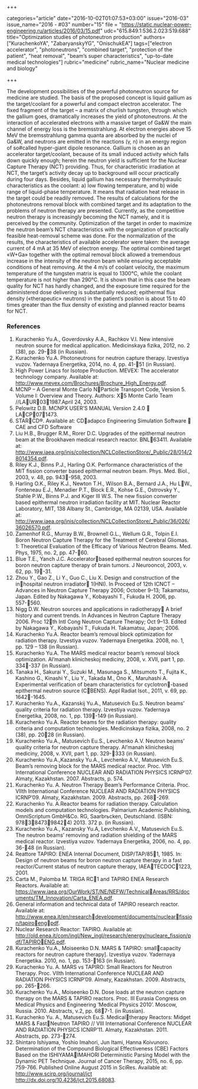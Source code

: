 +++

categories="article"
date="2016-10-02T01:07:53+03:00"
issue="2016-03"
issue_name="2016 - #03"
number="15"
file = "https://static.nuclear-power-engineering.ru/articles/2016/03/15.pdf"
udc="615.849.1:536.2.023:519.688"
title="Optimization studies of photoneutron production"
authors=["KurachenkoYA", "ZabaryanskyYG", "OnischukEA"]
tags=["electron accelerator", "photoneutrons", "combined target", "protection of the patient", "heat removal", "beam’s super characteristics", "up-to-date medical technologies"]
rubric="medicine"
rubric_name="Nuclear medicine and biology"

+++

The development possibilities of the powerful photoneutron source for medicine are studied. 
The basis of the proposed concept is liquid gallium as the target/coolant for a powerful and compact electron accelerator. 
The fixed fragment of the target – a matrix of churlish tungsten, through which the gallium goes, dramatically increases the yield of photoneutrons. 
At the interaction of accelerated electrons with a massive target of Ga&W the main channel of energy loss is the bremsstrahlung. 
At electron energies above 15 MeV the bremsstrahlung gamma quanta are absorbed by the nuclei of Ga&W, and neutrons are emitted in the reactions (γ, n) in an energy region of so#called hyper-giant dipole resonance.
Gallium is chosen as an accelerator target/coolant, because of its small induced activity which falls down quickly enough; herein the neutron yield is sufficient for the Nuclear Capture Therapy (NCT) providing. 
Thus, for characteristic irradiation at NCT, the target’s activity decay up to background will occur practically during four days. 
Besides, liquid gallium has necessary thermohydraulic characteristics as the coolant: a) low flowing temperature, and b) wide range of liquid-phase temperature. 
It means that radiation heat release in the target could be readily removed. 
The results of calculations for the photoneutrons removal block with combined target and its adaptation to the problems of neutron therapy are presented. 
Currently, as the competitive neutron therapy is increasingly becoming the NCT namely, and it is perceived by the community. 
Optimization of the target in order to maximize the neutron beam’s NCT characteristics with the organization of practically feasible heat-removal scheme was done. 
For the normalization of the results, the characteristics of available accelerator were taken: the average current of 4 mA at 35 MeV of electron energy. 
The optimal combined target «W+Ga» together with the optimal removal block allowed a tremendous increase in the intensity of the neutron beam while ensuring acceptable conditions of heat removing. 
At the 4 m/s of coolant velocity, the maximum temperature of the tungsten matrix is equal to 1300°C, while the coolant temperature is not higher than 290°C. 
It is shown that in this case the beam quality for NCT has hardly changed, and the exposure time required for the administered dose delivering is substantially reduced; epithermal flux density («therapeutic» neutrons) in the patient’s position is about 15 to 40 times greater than the flux density of existing and planned reactor beams for NCT.

### References

1. Kurachenko Yu.A., Goverdovsky A.A., Rachkov V.I. New intensive neutron source for medical application. Medicinskaya fizika, 2012, no. 2 (38), pp. 29-38 (in Russian).
2. Kurachenko Yu.A. Photoneutrons for neutron capture therapy. Izvestiya vuzov. Yadernaya Energetika, 2014, no. 4, pp. 41-51 (in Russian).
3. High Power Linacs for Isotope Production. MEVEX: The accelerator technology company. Available at: http://www.mevex.com/Brochures/Brochure_High_Energy.pdf.
4. MCNP – A General Monte Carlo NParticle Transport Code, Version 5. Volume I: Overview and Theory. Authors: X5 Monte Carlo Team //LAUR031987.April 24, 2003.
5. Pelowitz D.B. MCNPX USER’S MANUAL Version 2.4.0  LACP071473.
6. STARCD®. Available at: CDadapco Engineering Simulation Software  CAE and CFD Software
7. Liu H.B., Brugger R.M., Rorer D.C. Upgrades of the epithermal neutron beam at the Brookhaven
medical research reactor. BNL63411. Available at: http://www.iaea.org/inis/collection/NCLCollectionStore/_Public/28/014/28014354.pdf.
8. Riley K.J., Binns P.J., Harling O.K. Performance characteristics of the MIT fission converter based epithermal neutron beam. Phys. Med. Biol., 2003, v. 48, pp. 943-958, 2003.
9. Harling O.K., Riley K.J., Newton T.H., Wilson B.A., Bernard J.A., Hu LW., Fonteneau E.J., Menadier P.T., Block E.R., Kohse G.E., Ostrovsky Y., Stahle P.W., Binns P.J. and Kiger III W.S. The new fission converter based epithermal neutron irradiation facility at MIT. Nuclear Reactor Laboratory, MIT, 138 Albany St., Cambridge, MA 02139, USA. Available at: http://www.iaea.org/inis/collection/NCLCollectionStore/_Public/36/026/36026570.pdf.
10. Zamenhof R.G., Murray B.W., Brownell G.L., Wellum G.R., Tolpin E.I. Boron Neutron Capture Therapy for the Treatment of Cerebral Gliomas. 1: Theoretical Evaluation of the Efficacy of Various Neutron Beams. Med. Phys, 1975, no. 2, pp. 47-60.
11. Blue T.E., Yanch J.C. Acceleratorbased epithermal neutron sources for boron neutron capture therapy of brain tumors. J Neurooncol, 2003, v. 62, pp. 19-31.
12. Zhou Y., Gao Z., Li Y., Guo C., Liu X. Design and construction of the inhospital neutron irradiator 1(HNI). In Proceed of 12th ICNCT – Advances in Neutron Capture Therapy 2006; October 9–13; Takamatsu, Japan. Edited by Nakagawa Y., Kobayashi T., Fukuda H. 2006, pp. 557-560.
13. Nigg D.W. Neutron sources and applications in radiotherapy A brief history and current trends. In Advances in Neutron Capture Therapy 2006. Proc 12th Intl Cong Neutron Capture Therapy; Oct 9–13. Edited by Nakagawa Y., Kobayashi T., Fukuda H. Takamatsu, Japan; 2006.
14. Kurachenko Yu.A. Reactor beam’s removal block optimization for radiation therapy. Izvestiya vuzov. Yadernaya Energetika. 2008, no. 1, pp. 129 – 138 (in Russian).
15. Kurachenko Yu.A. The MARS medical reactor beam’s removal block optimization. Al’manah klinicheskoj mediciny, 2008, v. XVII, part 1, pp. 334-337 (in Russian).
16. Tanaka H., Sakurai Y., Suzuki M., Masunaga S., Mitsumoto T., Fujita K., Kashino G., Kinashi Y., Liu Y., Takada M., Ono K., Maruhashi A. Experimental verification of beam characteristics for cyclotron-based epithermal neutron source (CBENS). Appl Radiat Isot., 2011, v. 69, pp. 1642-1645.
17. Kurachenko Yu.A., Kazanskij Yu.A., Matusevich Eu.S. Neutron beams’ quality criteria for radiation therapy. Izvestiya vuzov. Yadernaya Energetika, 2008, no. 1, pp. 139-149 (in Russian).
18. Kurachenko Yu.A. Reactor beams for the radiation therapy: quality criteria and computation technologies. Medicinskaya fizika, 2008, no. 2 (38), pp. 2028 (in Russian).
19. Kurachenko Yu.A., Matusevich Eu.S., Levchenko A.V. Neutron beams’ quality criteria for neutron capture therapy. Al’manah klinicheskoj mediciny, 2008, v. XVII, part 1, pp. 329-333 (in Russian).
20. Kurachenko Yu.A.,Kazansky Yu.A., Levchenko A.V., Matusevich Eu.S. Beam’s removing block for the MARS medical reactor. Proc. VIth International Conference NUCLEAR AND RADIATION PHYSICS ICRNP’07. Almaty, Kazakhstan. 2007. Abstracts, p. 574.
21. Kurachenko Yu. A. Neutron Therapy Beam’s Performance Criteria. Proc. VIIth International Conference NUCLEAR AND RADIATION PHYSICS ICRNP’09. Almaty, Kazakhstan. 2009. Abstracts, pp. 268-269.
22. Kurachenko Yu. A.Reactor beams for radiation therapy. Calculation models and computation technologies. Palmarium Academic Publishing, OmniScriptum GmbH&Co. RG, Saarbrьcken, Deutschland. (ISBN: 9783847398424) 2013. 372 p. (in Russian).
23. Kurachenko Yu.A., Kazansky Yu.A, Levchenko A.V., Matusevich Eu.S. The neutron beams’ removing and radiation shielding of the MARS medical reactor. Izvestiya vuzov. Yadernaya Energetika, 2006, no. 4, pp. 36-48 (in Russian).
24. Reattore TAPIRO: ENEA Internal Document, DISP/TAP/851, 1985. In: Design of neutron beams for boron neutron capture therapy in a fast reactor/Current status of neutron capture therapy, IAEATECDOC1223, 2001.
25. Carta M., Palomba M. TRIGA RC1 and TAPIRO ENEA Research Reactors. Available at: https://www.iaea.org/OurWork/ST/NE/NEFW/TechnicalAreas/RRS/documents/TM_Innovation/Carta_ENEA.pdf.
26. General information and technical data of TAPIRO research reactor. Available at: http://www.enea.it/en/researchdevelopment/documents/nuclearfission/tapiroengpdf.
27. Nuclear Research Reactor: TAPIRO. Available at: http://old.enea.it/com/ingl/New_ingl/research/energy/nucleare_fission/pdf/TAPIROENG.pdf.
28. Kurachenko Yu.A., Moiseenko D.N. MARS & TAPIRO: smallcapacity reactors for neutron capture therapy]. Izvestiya vuzov. Yadernaya Energetika. 2010, no. 1, pp. 153-163 (in Russian).
29. Kurachenko Yu. A. MARS vs TAPIRO: Small Reactors for Neutron Therapy. Proc. VIIth International Conference NUCLEAR AND RADIATION PHYSICS ICRNP’09. Almaty, Kazakhstan. 2009. Abstracts, pp. 265-266.
30. Kurachenko Yu.A., Moiseenko D.N. Dose loads at the neutron capture therapy on the MARS & TAPIRO reactors. Proc. III Eurasia Congress on Medical Physics and Engineering ‘Medical Physics 2010’. Moscow, Russia. 2010. Abstracts, v.2, pp. 687-1. (in Russian).
31. Kurachenko Yu. A., Matusevich Eu.S. Medicaltherapy Reactors: Midget MARS & FastNeutron TAPIRO // VIII International Conference NUCLEAR AND RADIATION PHYSICS ICNRP’11. Almaty, Kazakhstan. 2011. Abstracts, pp. 273-274.
32. Shintaro Ishiyama, Yoshio Imahori, Jun Itami, Hanna Koivunoro. Determination of the Compound Biological Effectiveness (CBE) Factors Based on the ISHIYAMAIMAHORI Deterministic Parsing Model with the Dynamic PET Technique. Journal of Cancer Therapy, 2015, no. 6, pp. 759-766. Published Online August 2015 in SciRes. Available at: http://www.scirp.org/journal/jct http://dx.doi.org/10.4236/jct.2015.68083.
